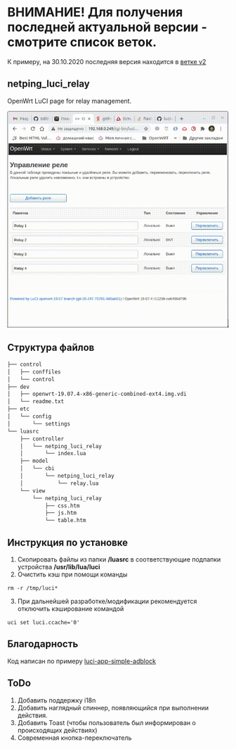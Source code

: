 
# **ВНИМАНИЕ!** Для получения последней актуальной версии - смотрите список веток.
К примеру, на 30.10.2020 последняя версия находится в [ветке v2](https://github.com/Netping/netping_luci_relay/tree/v2)


## netping_luci_relay

OpenWrt LuCI page for relay management.

![me](https://github.com/antoncom/netping_luci_relay/blob/main/control/relay-2020-10-23_23.27.41.gif)

## Структура файлов

```bash
├── control
│   ├── conffiles
│   └── control
├── dev
│   ├── openwrt-19.07.4-x86-generic-combined-ext4.img.vdi
│   └── readme.txt
├── etc
│   └── config
│       └── settings
└── luasrc
    ├── controller
    │   └── netping_luci_relay
    │       └── index.lua
    ├── model
    │   └── cbi
    │       └── netping_luci_relay
    │           └── relay.lua
    └── view
        └── netping_luci_relay
            ├── css.htm
            ├── js.htm
            └── table.htm
```

## Инструкция по установке

1. Скопировать файлы из папки **/luasrc** в соответствующие подпапки устройства **/usr/lib/lua/luci**
2. Очистить кэш при помощи команды 
```
rm -r /tmp/luci*
```
3. При дальнейшей разработке/модификации рекомендуется отключить кэширование командой
```
uci set luci.ccache='0'
```

## Благодарность

Код написан по примеру [luci-app-simple-adblock](https://github.com/openwrt/luci/tree/master/applications/luci-app-simple-adblock/)

## ToDo

1. Добавить поддержку i18n
2. Добавить наглядный спиннер, появляющийся при выполнении действия.
3. Добавить Toast (чтобы пользователь был информирован о происходящих действиях)
4. Современная кнопка-переключатель
